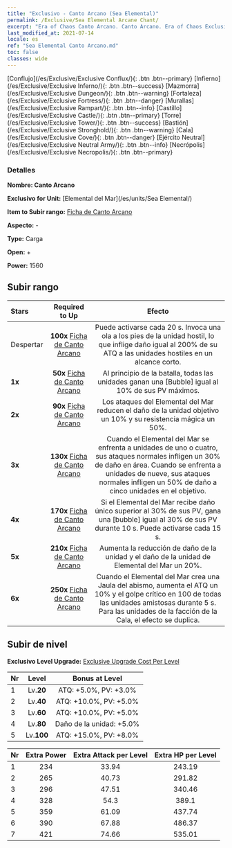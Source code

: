 ```yaml
---
title: "Exclusivo - Canto Arcano (Sea Elemental)"
permalink: /Exclusive/Sea Elemental Arcane Chant/
excerpt: "Era of Chaos Canto Arcano. Canto Arcano. Era of Chaos Exclusivo Canto Arcano. Elemental del Mar Exclusivo."
last_modified_at: 2021-07-14
locale: es
ref: "Sea Elemental Canto Arcano.md"
toc: false
classes: wide
---
```

 [Conflujo](/es/Exclusive/Exclusive Conflux/){: .btn .btn--primary} [Infierno](/es/Exclusive/Exclusive Inferno/){: .btn .btn--success} [Mazmorra](/es/Exclusive/Exclusive Dungeon/){: .btn .btn--warning} [Fortaleza](/es/Exclusive/Exclusive Fortress/){: .btn .btn--danger} [Murallas](/es/Exclusive/Exclusive Rampart/){: .btn .btn--info} [Castillo](/es/Exclusive/Exclusive Castle/){: .btn .btn--primary} [Torre](/es/Exclusive/Exclusive Tower/){: .btn .btn--success} [Bastión](/es/Exclusive/Exclusive Stronghold/){: .btn .btn--warning} [Cala](/es/Exclusive/Exclusive Cove/){: .btn .btn--danger} [Ejército Neutral](/es/Exclusive/Exclusive Neutral Army/){: .btn .btn--info} [Necrópolis](/es/Exclusive/Exclusive Necropolis/){: .btn .btn--primary} 

### Detalles
 **Nombre: Canto Arcano** 

 **Exclusivo for Unit:** [Elemental del Mar](/es/units/Sea Elemental/) 

 **Item to Subir rango:** [Ficha de Canto Arcano](/ItemsES/con_915/)

 **Aspecto:** -

 **Type:** Carga

 **Open:** +

 **Power:** 1560

## Subir rango

  |     Stars    |  Required to Up | Efecto |
  |:-------------|:---------------:|:---------------:|
  |  Despertar  | **100x** [Ficha de Canto Arcano](/ItemsES/con_915/) | <Tidal Waves> Puede activarse cada 20 s. Invoca una ola a los pies de la unidad hostil, lo que inflige daño igual al 200% de su ATQ a las unidades hostiles en un alcance corto. |
  | **1x** <i class="fas fa-star"/> | **50x** [Ficha de Canto Arcano](/ItemsES/con_915/) | Al principio de la batalla, todas las unidades ganan una [Bubble] igual al 10% de sus PV máximos. |
  | **2x** <i class="fas fa-star"/> | **90x** [Ficha de Canto Arcano](/ItemsES/con_915/) | Los ataques del Elemental del Mar reducen el daño de la unidad objetivo un 10% y su resistencia mágica un 50%. |
  | **3x** <i class="fas fa-star"/> | **130x** [Ficha de Canto Arcano](/ItemsES/con_915/) | Cuando el Elemental del Mar se enfrenta a unidades de uno o cuatro, sus ataques normales infligen un 30% de daño en área. Cuando se enfrenta a unidades de nueve, sus ataques normales infligen un 50% de daño a cinco unidades en el objetivo. |
  | **4x** <i class="fas fa-star"/> | **170x** [Ficha de Canto Arcano](/ItemsES/con_915/) | Si el Elemental del Mar recibe daño único superior al 30% de sus PV, gana una [bubble] igual al 30% de sus PV durante 10 s. Puede activarse cada 15 s. |
  | **5x** <i class="fas fa-star"/> | **210x** [Ficha de Canto Arcano](/ItemsES/con_915/) | Aumenta la reducción de daño de la unidad y el daño de la unidad de Elemental del Mar un 20%. |
  | **6x** <i class="fas fa-star"/> | **250x** [Ficha de Canto Arcano](/ItemsES/con_915/) | Cuando el Elemental del Mar crea una Jaula del abismo, aumenta el ATQ un 10% y el golpe crítico en 100 de todas las unidades amistosas durante 5 s. Para las unidades de la facción de la Cala, el efecto se duplica. |


## Subir de nivel
 **Exclusivo Level Upgrade:** [Exclusive Upgrade Cost Per Level](/Exclusive/ExclusiveUpgradeCostPerLevel/)

  |  Nr  |   Level  | Bonus at Level |
  |:-----|:--------:|:--------------:|
  | 1 | Lv.**20** | ATQ: +5.0%, PV: +3.0% |
  | 2 | Lv.**40** | ATQ: +10.0%, PV: +5.0% |
  | 3 | Lv.**60** | ATQ: +10.0%, PV: +5.0% |
  | 4 | Lv.**80** | Daño de la unidad: +5.0% |
  | 5 | Lv.**100** | ATQ: +15.0%, PV: +8.0% |


  |  Nr  |  Extra Power | Extra Attack per Level | Extra HP per Level |
  |:-----|:--------:|:--------:|:--------:|
  | 1 | 234 | 33.94 | 243.19 |
  | 2 | 265 | 40.73 | 291.82 |
  | 3 | 296 | 47.51 | 340.46 |
  | 4 | 328 | 54.3 | 389.1 |
  | 5 | 359 | 61.09 | 437.74 |
  | 6 | 390 | 67.88 | 486.37 |
  | 7 | 421 | 74.66 | 535.01 |


